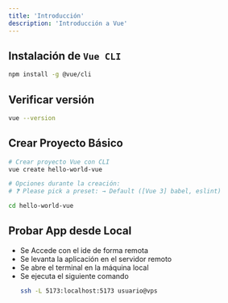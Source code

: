 ```yaml
---
title: 'Introducción'
description: 'Introducción a Vue'
---
```


## Instalación de `Vue CLI`
```bash
npm install -g @vue/cli
```

## Verificar versión
```bash
vue --version
```

## Crear Proyecto Básico
```bash
# Crear proyecto Vue con CLI
vue create hello-world-vue

# Opciones durante la creación:
# ❓ Please pick a preset: → Default ([Vue 3] babel, eslint)

cd hello-world-vue
```

## Probar App desde Local
- Se Accede con el ide de forma remota
- Se levanta la aplicación en el servidor remoto
- Se abre el terminal en la máquina local
- Se ejecuta el siguiente comando
    ```bash
    ssh -L 5173:localhost:5173 usuario@vps
    ```